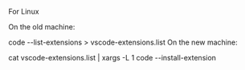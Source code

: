 For Linux

On the old machine:

code --list-extensions > vscode-extensions.list
On the new machine:

cat vscode-extensions.list | xargs -L 1 code --install-extension

